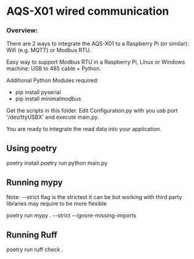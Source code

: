 # AQS-X01 wired communication

### Overview:

There are 2 ways to integrate the AQS-X01 to a Raspberry Pi (or similar): Wifi (e.g. MQTT) or Modbus RTU.

Easy way to support Modbus RTU in a Raspberry Pi, Linux or Windows machine: USB to 485 cable + Python.

Additional Python Modules required:

- pip install pyserial
- pip install minimalmodbus

Get the scripts in this folder. Edit Configuration.py with you usb port '/dev/ttyUSBX' and execute main.py.

You are ready to integrate the read data into your application.

## Using poetry
poetry install
poetry run python main.py

## Running mypy
Note: --strict flag is the strictest it can be but working with third party libraries may require to be more flexible

poetry run mypy . --strict --ignore-missing-imports

## Running Ruff
poetry run ruff check .
